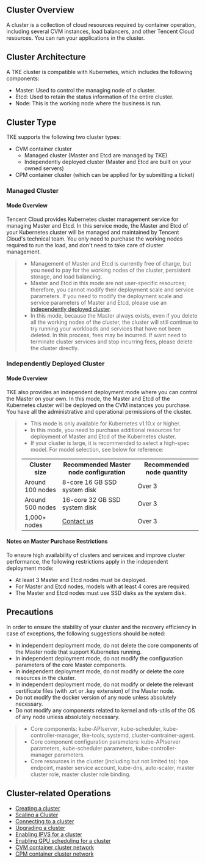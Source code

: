## Cluster Overview

A cluster is a collection of cloud resources required by container operation, including several CVM instances, load balancers, and other Tencent Cloud resources. You can run your applications in the cluster.

## Cluster Architecture

A TKE cluster is compatible with Kubernetes, which includes the following components:
- Master: Used to control the managing node of a cluster.
- Etcd: Used to retain the status information of the entire cluster.
- Node: This is the working node where the business is run.

## Cluster Type

TKE supports the following two cluster types:
- CVM container cluster
    + Managed cluster (Master and Etcd are managed by TKE)
    + Independently deployed cluster (Master and Etcd are built on your owned servers)
- CPM container cluster (which can be applied for by submitting a ticket)

### Managed Cluster

#### Mode Overview

Tencent Cloud provides Kubernetes cluster management service for managing Master and Etcd.
In this service mode, the Master and Etcd of your Kubernetes cluster will be managed and maintained by Tencent Cloud's technical team. You only need to purchase the working nodes required to run the load, and don't need to take care of cluster management.


> - Management of Master and Etcd is currently free of charge, but you need to pay for the working nodes of the cluster, persistent storage, and load balancing.
> - Master and Etcd in this mode are not user-specific resources; therefore, you cannot modify their deployment scale and service parameters. If you need to modify the deployment scale and service parameters of Master and Etcd, please use an [independently deployed cluster](#IndependentDeployment).
> - In this mode, because the Master always exists, even if you delete all the working nodes of the cluster, the cluster will still continue to try running your workloads and services that have not been deleted. In this process, fees may be incurred. If want need to terminate cluster services and stop incurring fees, please delete the cluster directly.

<span id="IndependentDeployment"></span>

### Independently Deployed Cluster

#### Mode Overview

TKE also provides an independent deployment mode where you can control the Master on your own. In this mode, the Master and Etcd of the Kubernetes cluster will be deployed on the CVM instances you purchase. You have all the administrative and operational permissions of the cluster.


> - This mode is only available for Kubernetes v1.10.x or higher.
> - In this mode, you need to purchase additional resources for deployment of Master and Etcd of the Kubernetes cluster.
> - If your cluster is large, it is recommended to select a high-spec model. For model selection, see below for reference:
> <table><tr><th>Cluster size</th><th>Recommended Master node configuration</th><th>Recommended node quantity</th></tr><tr><td>Around 100 nodes</td><td>8-core 16 GB SSD system disk</td><td>Over 3</td></tr><tr><td>Around 500 nodes</td><td>16-core 32 GB SSD system disk</td><td>Over 3</td></tr><tr><td>1,000+ nodes</td><td><a href="https://console.cloud.tencent.com/workorder/category/create?level1_id=6&level2_id=350&level1_name=%E8%AE%A1%E7%AE%97%E4%B8%8E%E7%BD%91%E7%BB%9C&level2_name=%E5%AE%B9%E5%99%A8%E6%9C%8D%E5%8A%A1CCS">Contact us</a></td><td>Over 3</td></tr></table>

#### Notes on Master Purchase Restrictions

To ensure high availability of clusters and services and improve cluster performance, the following restrictions apply in the independent deployment mode:
 - At least 3 Master and Etcd nodes must be deployed.
 - For Master and Etcd nodes, models with at least 4 cores are required.
 - The Master and Etcd nodes must use SSD disks as the system disk.

## Precautions

In order to ensure the stability of your cluster and the recovery efficiency in case of exceptions, the following suggestions should be noted:
 - In independent deployment mode, do not delete the core components of the Master node that support Kubernetes running.
 - In independent deployment mode, do not modify the configuration parameters of the core Master components.
 - In independent deployment mode, do not modify or delete the core resources in the cluster.
 - In independent deployment mode, do not modify or delete the relevant certificate files (with .crt or .key extension) of the Master node.
 - Do not modify the docker version of any node unless absolutely necessary.
 - Do not modify any components related to kernel and nfs-utils of the OS of any node unless absolutely necessary.


> - Core components: kube-APIserver, kube-scheduler, kube-controller-manager, tke-tools, systemd, cluster-contrainer-agent.
> - Core component configuration parameters: kube-APIserver parameters, kube-scheduler parameters, kube-controller-manager parameters.
> - Core resources in the cluster (including but not limited to): hpa endpoint, master service account, kube-dns, auto-scaler, master cluster role, master cluster role binding.

## Cluster-related Operations

- [Creating a cluster](https://intl.cloud.tencent.com/document/product/457/30637)
- [Scaling a Cluster](https://intl.cloud.tencent.com/document/product/457/30638)
- [Connecting to a cluster](https://intl.cloud.tencent.com/document/product/457/30639)
- [Upgrading a cluster](https://intl.cloud.tencent.com/document/product/457/30640)
- [Enabling IPVS for a cluster](https://intl.cloud.tencent.com/document/product/457/30641)
- [Enabling GPU scheduling for a cluster](https://intl.cloud.tencent.com/document/product/457/30642)
- [CVM container cluster network](https://intl.cloud.tencent.com/document/product/457/30643)
- [CPM container cluster network](https://intl.cloud.tencent.com/document/product/457/30644)
